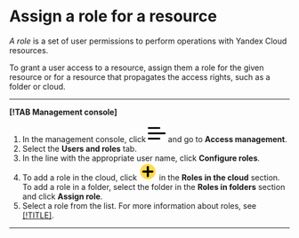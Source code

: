 # Assign a role for a resource

_A role_ is a set of user permissions to perform operations with Yandex Cloud resources.

To grant a user access to a resource, assign them a role for the given resource or for a resource that propagates the access rights, such as a folder or cloud.

---

**[!TAB Management console]**

1. In the management console, click ![image](../../../_assets/ugly-sandwich.svg) and go to **Access management**.
2. Select the **Users and roles** tab.
3. In the line with the appropriate user name, click **Configure roles**.
4. To add a role in the cloud, click ![image](../../../_assets/plus-sign.svg) in the **Roles in the cloud** section.
To add a role in a folder, select the folder in the **Roles in folders** section and click **Assign role**.
5. Select a role from the list. For more information about roles, see [[!TITLE]](../../concepts/access-control/roles.md).

---

